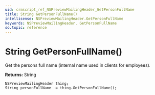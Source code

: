 ```yaml
---
uid: crmscript_ref_NSPreviewMailingHeader_GetPersonFullName
title: String GetPersonFullName()
intellisense: NSPreviewMailingHeader.GetPersonFullName
keywords: NSPreviewMailingHeader, GetPersonFullName
so.topic: reference
---
```


# String GetPersonFullName()

Get the persons full name (internal name used in clients for employees). 

**Returns:** String

```crmscript
NSPreviewMailingHeader thing;
String personFullName  = thing.GetPersonFullName();
```

